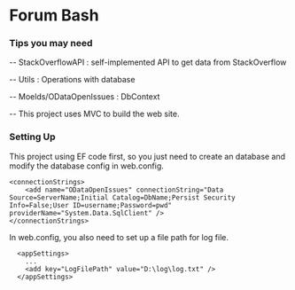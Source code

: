 Forum Bash
=========

### Tips you may need
-- StackOverflowAPI : self-implemented API to get data from StackOverflow

-- Utils : Operations with database

-- Moelds/ODataOpenIssues : DbContext

-- This project uses MVC to build the web site.


### Setting Up
This project using EF code first, so you just need to create an database and modify the database config in web.config.
```
<connectionStrings>
    <add name="ODataOpenIssues" connectionString="Data Source=ServerName;Initial Catalog=DbName;Persist Security Info=False;User ID=username;Password=pwd" providerName="System.Data.SqlClient" />
</connectionStrings>
```
In web.config, you also need to set up a file path for log file.
```
  <appSettings>
    ...
    <add key="LogFilePath" value="D:\log\log.txt" />
  </appSettings>
```
